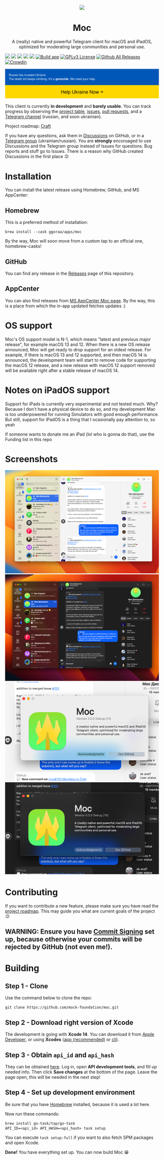 <p align="center">
  <img src="https://github.com/mock-foundation/moc/raw/master/Shared/Assets.xcassets/AppIcon.appiconset/icon_256x256.png">
</p>

<h1 align="center">Moc</h1>

<p align="center">
A (really) native and powerful Telegram client for macOS and iPadOS, optimized
for moderating large communities and personal use. 
</p>

![](https://img.shields.io/badge/platform-macOS,%20iPadOS-000000?style=flat&logo=apple&logoColor=white)
![](https://img.shields.io/badge/minimum%20OS-macOS%2012,%20iPadOS%2015.2-blueviolet?style=flat&logo=apple&logoColor=white)
![](https://img.shields.io/badge/Swift%205.7-FA7343?style=flat&logo=swift&logoColor=white)
![](https://img.shields.io/badge/SwiftUI-2E00F1?style=flat&logo=swift&logoColor=white)
![](https://img.shields.io/badge/Telegram-2CA5E0?style=flat&logo=telegram&logoColor=white)
[![Build app](https://github.com/mock-foundation/moc/actions/workflows/build.yml/badge.svg)](https://github.com/mock-foundation/moc/actions/workflows/build.yml)
[![GPLv3 License](https://img.shields.io/badge/License-GPL%20v3-yellow.svg?style=flat)](https://opensource.org/licenses/)
[![Github All Releases](https://img.shields.io/github/downloads/mock-foundation/moc/total.svg?style=flat)]() 
[![Crowdin](https://badges.crowdin.net/moc/localized.svg)](https://crowdin.com/project/moc)

[![SWUbanner](https://raw.githubusercontent.com/vshymanskyy/StandWithUkraine/main/banner2-direct.svg)](https://vshymanskyy.github.io/StandWithUkraine/)

This client is currently **in development** and **barely usable**. You can track progress by observing the [project table](https://github.com/orgs/mock-foundation/projects/2), [issues](https://github.com/mock-foundation/moc/issues), [pull requests](https://github.com/mock-foundation/moc/pulls), and a [Telegram channel](https://t.me/moc_updates_ua) (russian, and soon ukrainian).

Project roadmap: [Craft](https://www.craft.do/s/rmUOSbIPXTVbCY)

If you have any questions, ask them in [Discussions](https://github.com/mock-foundation/moc/discussions) on GitHub, or in a [Telegram group](https://t.me/moc_discussion) (ukrainian/russian). You are **strongly** encoruaged to use Discussions and the Telegram group instead of Issues for questions. Bug reports and stuff go to Issues. There is a reason why GitHub created Discussions in the first place :D

# Installation

You can install the latest release using Homebrew, GitHub, and MS AppCenter:

## Homebrew

This is a preferred method of installation:

```shell
brew install --cask ggoraa/apps/moc
```

By the way, Moc will soon move from a custom tap to an official one, homebrew-casks!

## GitHub

You can find any release in the [Releases](https://github.com/mock-foundation/moc/releases) page of this
repository.

## AppCenter

You can also find releases from [MS AppCenter Moc page](https://install.appcenter.ms/orgs/mock-foundation/apps/moc/distribution_groups/releases). By the way,
this is a place from which the in-app updated fetches updates :)

# OS support

Moc's OS support model is N-1, which means "latest and previous major release",
for example macOS 13 and 12. When there is a new OS release announced, Moc 
will get ready to drop support for an oldest release. For example, if 
there is macOS 13 and 12 supported, and then macOS 14 is announced, the development
team will start to remove code for supporting the macOS 12 release, and a new release
with macOS 12 support removed will be available right after a stable release of macOS
14.

# Notes on iPadOS support

Support for iPads is currently very experimental and not tested much. 
Why? Because I don't have a physical device to do so, and my development Mac is too 
underpowered for running Simulators with good enough performance. But still, support
for iPadOS is a thing that I ocasionally pay attention to, so yeah

If someone wants to donate me an iPad (lol who is gonna do that), use the Funding list
in this repo

# Screenshots
![](.github/images/screenshots/light/main.png)
![](.github/images/screenshots/dark/main.png)
![](.github/images/screenshots/light/about.png)
![](.github/images/screenshots/dark/about.png)

# Contributing

If you want to contribute a new feature, please make sure you have read the [project roadmap](https://www.craft.do/s/rmUOSbIPXTVbCY). This may guide you what are current goals of the project :D

## WARNING: Ensure you have [Commit Signing](https://docs.github.com/en/authentication/managing-commit-signature-verification/signing-commits) set up, because otherwise your commits will be rejected by GitHub (not even me!).

# Building

## Step 1 - Clone

Use the command below to clone the repo:

```shell
git clone https://github.com/mock-foundation/moc.git 
```

## Step 2 - Download right version of Xcode

The development is going with **Xcode 14**. You can download it from
[Apple Developer](https://developer.apple.com/download/release/), or using
**Xcodes** ([app (recommended)](https://github.com/RobotsAndPencils/XcodesApp) or 
[cli](https://github.com/RobotsAndPencils/xcodes)).

## Step 3 - Obtain `api_id` and `api_hash`

They can be obtained [here](https://my.telegram.org/). Log in, open **API development tools**, and fill up needed info. Then click **Save changes**
at the bottom of the page. Leave the page open, this will be needed in the next step!

## Step 4 - Set up development environment

Be sure that you have [Homebrew](https://brew.sh) installed, because it is used a lot here.

Now run these commands:
```shell
brew install go-task/tap/go-task
API_ID=<api_id> API_HASH=<api_hash> task setup
```

You can execute `task setup:full` if you want to also fetch SPM packages and open Xcode.

**Done!** You have everything set up. You can now build Moc 😁
